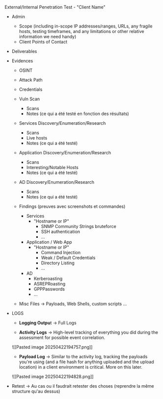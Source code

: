 
External/Internal Penetration Test - "Client Name"

- Admin

	- Scope (including in-scope IP addresses/ranges, URLs, any fragile hosts, testing timeframes, and any limitations or other relative information we need handy)
	- Client Points of Contact


- Deliverables


- Evidences

	- OSINT

	- Attack Path
	
	- Credentials
	
	- Vuln Scan

		- Scans
		- Notes (ce qui a été testé en fonction des résultats)

	- Services Discovery/Enumeration/Research

	    - Scans
	    - Live hosts
	    - Notes (ce qui a été testé)

	- Application Discovery/Enumeration/Research

	    - Scans
		- Interesting/Notable Hosts
		- Notes (ce qui a été testé)


	- AD Discovery/Enumeration/Research

		- Scans
		- Notes (ce qui a été testé)


	- Findings (preuves avec screenshots et commandes)

		- Services
			- "Hostname or IP"
				- SNMP Community Strings bruteforce
				- SSH authentication
				- ...
		- Application / Web App
			- "Hostname or IP"
				- Command Injection
				- Weak / Default Credentials
				- Directory Listing
				- ...
		- AD
			- Kerberoasting
			- ASREPRoasting
			- GPPPasswords
			- ...
	

	- Misc Files -> Payloads, Web Shells, custom scripts ...

- LOGS

	- **Logging Outpu**t -> Full Logs

	- **Activity Logs** -> High-level tracking of everything you did during the assessment for possible event correlation.
	
	![[Pasted image 20250422194757.png]]

	- **Payload Log** -> Similar to the activity log, tracking the payloads you're using (and a file hash for anything uploaded and the upload location) in a client environment is critical. More on this later.
	
	![[Pasted image 20250422194828.png]]




- Retest -> Au cas ou il faudrait retester des choses  (reprendre la même structure qu'au dessus)